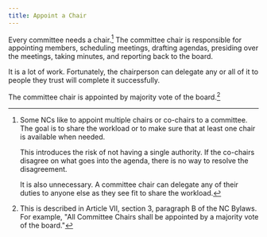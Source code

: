 ```yaml
---
title: Appoint a Chair
---
```


Every committee needs a chair.[^cochairs] The committee chair is responsible for appointing
members, scheduling meetings, drafting agendas, presiding over the meetings,
taking minutes, and reporting back to the board.

It is a lot of work. Fortunately, the chairperson can delegate any or all of it
to people they trust will complete it successfully.

The committee chair is appointed by majority vote of the board.[^majorityvote]

[^cochairs]:
    Some NCs like to appoint multiple chairs or co-chairs to a committee. The goal
    is to share the workload or to make sure that at least one chair is available
    when needed.

    This introduces the risk of not having a single authority. If the co-chairs
    disagree on what goes into the agenda, there is no way to resolve the
    disagreement.

    It is also unnecessary. A committee chair can delegate any of their duties to
    anyone else as they see fit to share the workload.

[^majorityvote]:
    This is described in Article VII, section 3, paragraph B of the NC Bylaws.
    For example, "All Committee Chairs shall be appointed by a majority vote of
    the board."
